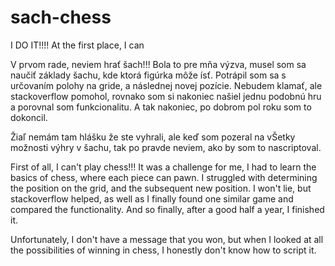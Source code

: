 # sach-chess
I DO IT!!!!
At the first place, I can

V prvom rade, neviem hrať šach!!!
Bola to pre mňa výzva,
musel som sa naučiť základy šachu, kde ktorá figúrka môže ísť.
Potrápil som sa s určovaním polohy na gride, a následnej novej pozície. 
Nebudem klamať, ale stackoverflow pomohol, rovnako som si nakoniec našiel jednu podobnú hru a porovnal som funkcionalitu. 
A tak nakoniec, po dobrom pol roku som to dokoncil. 

Žiaľ nemám tam hlášku že ste vyhrali, ale keď som pozeral na vŠetky možnosti výhry v šachu, 
tak po pravde neviem, ako by som to nascriptoval.


First of all, I can't play chess!!!
It was a challenge for me,
I had to learn the basics of chess, where each piece can pawn. 
I struggled with determining the position on the grid, and the subsequent new position. 
I won't lie, but stackoverflow helped, as well as I finally found one similar game and compared the functionality. 
And so finally, after a good half a year, I finished it. 

Unfortunately, I don't have a message that you won, but when I looked at all the possibilities of winning in chess, 
I honestly don't know how to script it.
